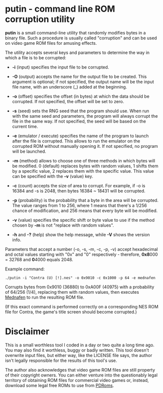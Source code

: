 putin - command line ROM corruption utility
=====

**putin** is a small command-line utility that randomly modifies bytes in a binary file. Such a procedure is usually called "corruption" and can be used on video game ROM files for amusing effects.

The utility accepts several keys and parameters to determine the way in which a file is to be corrupted:

- **-i** (input) specifies the input file to be corrupted.

- **-O** (output) accepts the name for the output file to be created. This argument is optional; if not specified, the output name will be the input file name, with an underscore (\_) added at the beginning.

- **-o** (offset) specifies the offset (in bytes) at which the data should be corrupted. If not specified, the offset will be set to zero.

- **-s** (seed) sets the RNG seed that the program should use. When run with the same seed and parameters, the program will always corrupt the file in the same way. If not specified, the seed will be based on the current time. 

- **-e** (emulator / execute) specifies the name of the program to launch after the file is corrupted. This allows to run the emulator on the corrupted ROM without manually opening it. If not specified, no program will be launched.

- **-m** (method) allows to choose one of three methods in which bytes will be modified. 0 (default) replaces bytes with random values, 1 shifts them by a specific value, 2 replaces them with the specific value. This value can be specified with the **-v** (value) key.

- **-c** (count) accepts the size of area to corrupt. For example, if -o is 16384 and -s is 2048, then bytes 16384 ~ 18431 will be corrupted.

- **-p** (probability) is the probability that a byte in the area will be corrupted. The value ranges from 1 to 256, where 1 means that there's a 1/256 chance of modification, and 256 means that every byte will be modified.

- **-v** (value) specifies the specific shift or byte value to use if the method chosen by **-m** is not "replace with random values".

- **-h** and **-?** (help) show the help message, while **-V** shows the version info.

Parameters that accept a number (-o, -s, -m, -c, -p, -v) accept hexadecimal and octal values starting with "0x" and "0" respectively - therefore, **0x8**000 = 32768 and **0**4000 equals 2048.

Example command:

    ./putin -i "Contra (U) [!].nes" -o 0x9010 -c 0x1000 -p 64 -e mednafen

Corrupts bytes from 0x9010 (36880) to 0xA00F (40975) with a probability of 64/256 (1/4), replacing them with random values, then executes [Mednafen](http://mednafen.sourceforge.net/) to run the resulting ROM file.

(If this exact command is performed correctly on a corresponding NES ROM file for Contra, the game's title screen should become corrupted.)

Disclaimer
=====

This is a small worthless tool I coded in a day or two quite a long time ago. You may also find it worthless, buggy or badly written. This tool doesn't overwrite input files, but either way, like the LICENSE file says, the author isn't legally responsible for the results of this tool's use.

The author also acknowledges that video game ROM files are still property of their copyright owners. You can either venture into the questionably legal territory of obtaining ROM files for commercial video games or, instead, download some legal free ROMs to use from [PDRoms](http://pdroms.de).
